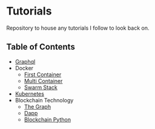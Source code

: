 # Tutorials
Repository to house any tutorials I follow to look back on.

## Table of Contents
- [Graphql](./graphql)
- Docker
   - [First Container](./docker/first-container)
   - [Multi Container](./docker/multi-container)
   - [Swarm Stack](./docker/swarm-stack)
- [Kubernetes](./kubernetes)
- Blockchain Technology
   - [The Graph](./the-graph/Zoranftsubgraph)
   - [Dapp](./dapp)
   - [Blockchain Python](./blockchain)
